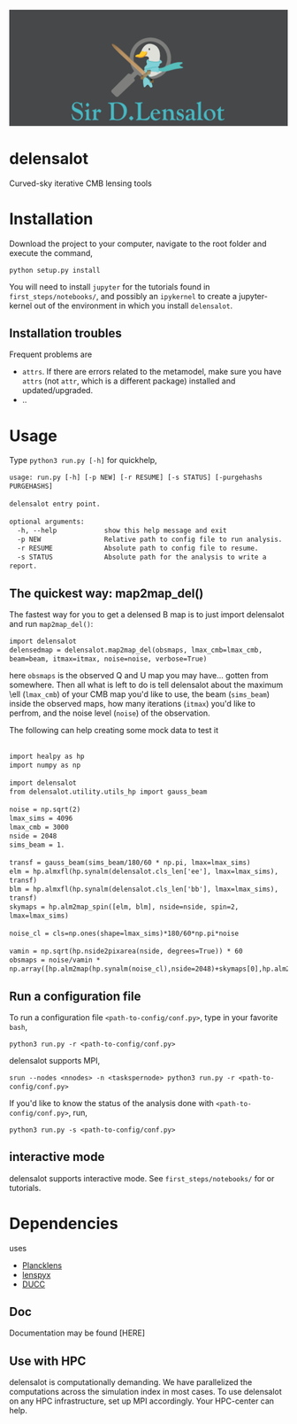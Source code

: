 ![delensalot logo](res/dlensalot2.PNG)
# delensalot
Curved-sky iterative CMB lensing tools

# Installation
Download the project to your computer, navigate to the root folder and execute the command,

``` 
python setup.py install
```

You will need to install `jupyter` for the tutorials found in `first_steps/notebooks/`, and possibly an `ipykernel` to create a jupyter-kernel out of the environment in which you install `delensalot`.
<!-- TODO: Add explicit instructions -->

## Installation troubles

Frequent problems are
 * `attrs`. If there are errors related to the metamodel, make sure you have `attrs` (not `attr`, which is a different package) installed and updated/upgraded.
 * ..

# Usage

Type `python3 run.py [-h]` for quickhelp,
```
usage: run.py [-h] [-p NEW] [-r RESUME] [-s STATUS] [-purgehashs PURGEHASHS]

delensalot entry point.

optional arguments:
  -h, --help            show this help message and exit
  -p NEW                Relative path to config file to run analysis.
  -r RESUME             Absolute path to config file to resume.
  -s STATUS             Absolute path for the analysis to write a report.

```

## The quickest way: map2map_del()


The fastest way for you to get a delensed B map is to just import delensalot and run `map2map_del()`:
```
import delensalot
delensedmap = delensalot.map2map_del(obsmaps, lmax_cmb=lmax_cmb, beam=beam, itmax=itmax, noise=noise, verbose=True)
```

here `obsmaps` is the observed Q and U map you may have... gotten from somewhere. Then all what is left to do is tell delensalot about the maximum \ell (`lmax_cmb`) of your CMB map you'd like to use, the beam (`sims_beam`) inside the observed maps, how many iterations (`itmax`) you'd like to perfrom, and the noise level (`noise`) of the observation.


The following can help creating some mock data to test it
```

import healpy as hp
import numpy as np

import delensalot
from delensalot.utility.utils_hp import gauss_beam

noise = np.sqrt(2)
lmax_sims = 4096
lmax_cmb = 3000
nside = 2048
sims_beam = 1.

transf = gauss_beam(sims_beam/180/60 * np.pi, lmax=lmax_sims)
elm = hp.almxfl(hp.synalm(delensalot.cls_len['ee'], lmax=lmax_sims), transf)
blm = hp.almxfl(hp.synalm(delensalot.cls_len['bb'], lmax=lmax_sims), transf)
skymaps = hp.alm2map_spin([elm, blm], nside=nside, spin=2, lmax=lmax_sims)

noise_cl = cls=np.ones(shape=lmax_sims)*180/60*np.pi*noise

vamin = np.sqrt(hp.nside2pixarea(nside, degrees=True)) * 60
obsmaps = noise/vamin * np.array([hp.alm2map(hp.synalm(noise_cl),nside=2048)+skymaps[0],hp.alm2map(hp.synalm(noise_cl),nside=2048)+skymaps[1]])
```


## Run a configuration file

To run a configuration file `<path-to-config/conf.py>`, type in your favorite `bash`,
```
python3 run.py -r <path-to-config/conf.py>
```

delensalot supports MPI,

```
srun --nodes <nnodes> -n <taskspernode> python3 run.py -r <path-to-config/conf.py>
```

If you'd like to know the status of the analysis done with `<path-to-config/conf.py>`, run,
```
python3 run.py -s <path-to-config/conf.py>
```

## interactive mode

delensalot supports interactive mode. See `first_steps/notebooks/` for or tutorials.



# Dependencies

 uses
  * [Plancklens](https://github.com/carronj/plancklens)
  * [lenspyx](https://github.com/carronj/lenspyx)
  * [DUCC](https://github.com/mreineck/ducc)

## Doc
Documentation may be found [HERE]


## Use with HPC
delensalot is computationally demanding.
We have parallelized the computations across the simulation index in most cases.
To use delensalot on any HPC infrastructure, set up MPI accordingly. Your HPC-center can help.